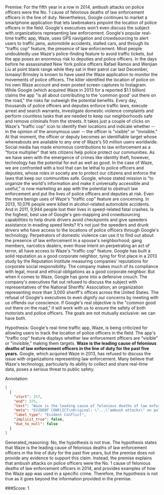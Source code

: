 
Premise:
For the fifth year in a row in 2014, ambush attacks on police officers were the No. 1 cause of felonious deaths of law enforcement officers in the line of duty. Nevertheless, Google continues to market a smartphone application that lets lawbreakers pinpoint the location of police officers in the field. Google's executives won't even discuss the subject with organizations representing law enforcement. Google's popular real-time traffic app, Waze, uses GPS navigation and crowdsourcing to alert users to traffic jams, automobile accidents, stalled cars, and through its "traffic cop" feature, the presence of law enforcement. Most people undoubtedly use Waze's police-finding feature to avoid traffic tickets, but the app poses an enormous risk to deputies and police officers. In the days before he assassinated New York police officers Rafael Ramos and Wenjian Liu at point blank range while they sat in their patrol car last December, Ismaaiyl Brinsley is known to have used the Waze application to monitor the movements of police officers. The killer identified the location of police on his own Waze account and even posted screen captures to Instagram. While Google (which acquired Waze in 2013 for a reported $1.1 billion) claims the app "is all about contributing to the 'common good' out there on the road," the risks far outweigh the potential benefits. Every day, thousands of police officers and deputies enforce traffic laws, execute arrest and search warrants, investigate domestic violence complaints and perform countless tasks that are needed to keep our neighborhoods safe and remove criminals from the streets. It takes just a couple of clicks on Waze's "traffic cop" icon to identify their locations and indicate whether -- in the opinion of the anonymous user -- the officer is "visible" or "invisible." At that moment, the officer or deputy becomes an identifiable target whose whereabouts are available to any one of Waze's 50 million users worldwide. Social media has made enormous contributions to law enforcement as a "force multiplier" that lets citizens help police protect our communities. As we have seen with the emergence of crimes like identity theft, however, technology has the potential for evil as well as good. In the case of Waze, we are confronted with a tool that can be lethal to police officers and deputies, whose roles in society are to protect our citizens and enforce the laws that keep our communities safe. Google, whose stated mission is "to organize the world's information and make it universally accessible and useful," is now marketing an app with the potential to obstruct law enforcement and put the lives of police officers and deputies at risk. Even the more benign uses of Waze's "traffic cop" feature are concerning. In 2013, 10,076 people were killed in alcohol-related automobile accidents. And in 2011, 9,944 people lost their lives in speed-related fatal crashes. Is the highest, best use of Google's geo-mapping and crowdsourcing capabilities to help drunk drivers avoid checkpoints and give speeders assistance in evading speed limits? It's not just the speeders and drunk drivers who have access to the locations of police officers through Google's technology. Perpetrators of domestic violence can use it to find out about the presence of law enforcement in a spouse's neighborhood; gang members, narcotics dealers, even those intent on perpetrating an act of terror, all have access to Waze's "traffic cop" feature. Google has built a solid reputation as a good corporate neighbor, tying for first place in a 2013 study by the Reputation Institute measuring companies' reputations for corporate social responsibility. The company makes much of its compliance with legal, moral and ethical obligations as a good corporate neighbor. But when it comes to Waze, Google has gone into a defensive crouch. The company's executives flat out refused to discuss the subject with representatives of the National Sheriffs' Association, an organization representing more than 3,000 sheriff's offices across the United States. The refusal of Google's executives to even dignify our concerns by meeting with us offends our conscience. If Google's real objective is the "common good out there on the road," it will work with us to ensure the safety of both motorists and police officers. The goals are not mutually exclusive: we can have both.


Hypothesis:
Google's real-time traffic app, Waze, is being criticized for allowing users to track the location of police officers in the field. The app's "traffic cop" feature displays whether law enforcement officers are "visible" or "invisible," making them targets. **Waze is the leading cause of felonious deaths of law enforcement officers in the line of duty for the past five years.** Google, which acquired Waze in 2013, has refused to discuss the issue with organizations representing law enforcement. Many believe that Waze's technology, particularly its ability to collect and share real-time data, poses a serious threat to public safety.

Annotation:
```json
[
  {
    "start": 257,
    "end": 375,
    "text": "Waze is the leading cause of felonious deaths of law enforcement officers in the line of duty for the past five years.",
    "meta": "EVIDENT CONFLICT\nOriginal: \"...\"ambush attacks\" on police officers were the No. 1 cause of felonious deaths of law enforcement officers in the line of duty.\"\nGenerative: \"\"Waze\" is the leading cause of felonious deaths of law enforcement officers in the line of duty for the past five years.\"",
    "label_type": "Evident Conflict",
    "implicit_true": false,
    "due_to_null": false
  }
]
```

Generated_reasoning:
No, the hypothesis is not true. The hypothesis states that Waze is the leading cause of felonious deaths of law enforcement officers in the line of duty for the past five years, but the premise does not provide any evidence to support this claim. Instead, the premise explains that ambush attacks on police officers were the No. 1 cause of felonious deaths of law enforcement officers in 2014, and provides examples of how the Waze app was used in a specific crime. Therefore, the hypothesis is not true as it goes beyond the information provided in the premise.

###Score:
1
